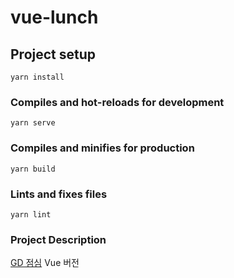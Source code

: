 # vue-lunch

## Project setup
```
yarn install
```

### Compiles and hot-reloads for development
```
yarn serve
```

### Compiles and minifies for production
```
yarn build
```

### Lints and fixes files
```
yarn lint
```

### Project Description
[GD 점심](https://github.com/chcjswo/gd_lunch) Vue 버전
